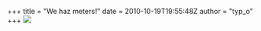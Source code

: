 +++
title = "We haz meters!"
date = 2010-10-19T19:55:48Z
author = "typ_o"
+++
![](https://flipdot.org/blog/uploads/meters.jpg)
